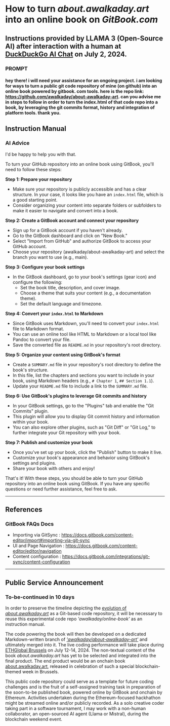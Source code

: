 # How to turn *about.awalkaday.art* into an online book on *GitBook.com*    
## Instructions provided by LLAMA 3 (Open-Source AI) after interaction with a human at [DuckDuckGo AI Chat](https://duckduckgo.com/?q=DuckDuckGo&ia=chat) on July 2, 2024. 

### PROMPT 
#### hey there! i will need your assistance for an ongoing project. i am looking for ways to turn a public git code repository of mine (on github) into an online book powered by gitbook. com tools. here is the repo link: https://github.com/awalkaday/about-awalkaday-art. can you advise me in steps to follow in order to turn the index.html of that code repo into a book, by leveraging the git commits format, history and integration of platform tools. thank you. 

## Instruction Manual
### AI Advice   

I'd be happy to help you with that.

To turn your GitHub repository into an online book using GitBook, you'll need to follow these steps:

**Step 1: Prepare your repository**

* Make sure your repository is publicly accessible and has a clear structure. In your case, it looks like you have an `index.html` file, which is a good starting point.
* Consider organizing your content into separate folders or subfolders to make it easier to navigate and convert into a book.

**Step 2: Create a GitBook account and connect your repository**

* Sign up for a GitBook account if you haven't already.
* Go to the GitBook dashboard and click on "New Book."
* Select "Import from GitHub" and authorize GitBook to access your GitHub account.
* Choose your repository (awalkaday/about-awalkaday-art) and select the branch you want to use (e.g., main).

**Step 3: Configure your book settings**

* In the GitBook dashboard, go to your book's settings (gear icon) and configure the following:
	+ Set the book title, description, and cover image.
	+ Choose a theme that suits your content (e.g., a documentation theme).
	+ Set the default language and timezone.

**Step 4: Convert your `index.html` to Markdown**

* Since GitBook uses Markdown, you'll need to convert your `index.html` file to Markdown format.
* You can use an online tool like HTML to Markdown or a local tool like Pandoc to convert your file.
* Save the converted file as `README.md` in your repository's root directory.

**Step 5: Organize your content using GitBook's format**

* Create a `SUMMARY.md` file in your repository's root directory to define the book's structure.
* In this file, list the chapters and sections you want to include in your book, using Markdown headers (e.g., `# Chapter 1`, `## Section 1.1`).
* Update your `README.md` file to include a link to the `SUMMARY.md` file.

**Step 6: Use GitBook's plugins to leverage Git commits and history**

* In your GitBook settings, go to the "Plugins" tab and enable the "Git Commits" plugin.
* This plugin will allow you to display Git commit history and information within your book.
* You can also explore other plugins, such as "Git Diff" or "Git Log," to further integrate your Git repository with your book.

**Step 7: Publish and customize your book**

* Once you've set up your book, click the "Publish" button to make it live.
* Customize your book's appearance and behavior using GitBook's settings and plugins.
* Share your book with others and enjoy!

That's it! With these steps, you should be able to turn your GitHub repository into an online book using GitBook. If you have any specific questions or need further assistance, feel free to ask.

_ _ _ 

## References 
### GitBook FAQs Docs  
- Importing via GitSync : https://docs.gitbook.com/content-editor/import#importing-via-git-sync
- UI and Page Navigation : https://docs.gitbook.com/content-editor/editor/navigation
- Content configuration : https://docs.gitbook.com/integrations/git-sync/content-configuration  

_ _ _  

## Public Service Announcement 
### To-be-continued in 10 days

In order to preserve the timeline depicting the [evolution of *about.awalkaday.art*](https://github.com/awalkaday/about-awalkaday-art/graphs/code-frequency) as a Git-based code repository, 
it will be necessary to reuse this experimental code repo *'awalkaday/online-book'* as an instruction manual. 

The code powering the book will then be developed on a dedicated Markdown-written branch of *['awalkaday/about-awalkaday-art'](https://github.com/awalkaday/about-awalkaday-art)* and ultimately merged into it. 
The live coding performance will take place during [ETHGlobal Brussels](https://ethglobal.com/events/brussels) on July 12-14, 2024. 
The non-textual content of the book *about.awalkaday.art* has yet to be selected and integrated into the final product. The end product would be an onchain book [about.awalkaday.art](https://app.ens.domains/about.awalkaday.art), released in celebration of such a special blockchain-themed week in Brussels.  


This public code repository could serve as a template for future coding challenges and is the fruit of a self-assigned training task in preparation of the soon-to-be published book, powered online by GitBook and onchain by Ethereum. 
Activities undertaken during the Ethereum-focused hackhathon might be streamed online and/or publicly recorded. 
As a solo creative coder taking part in a software tournament, I may work with a non-human collaborator, 
an open-sourced AI agent (Llama or Mistral), during the blockchain weekend event. 
